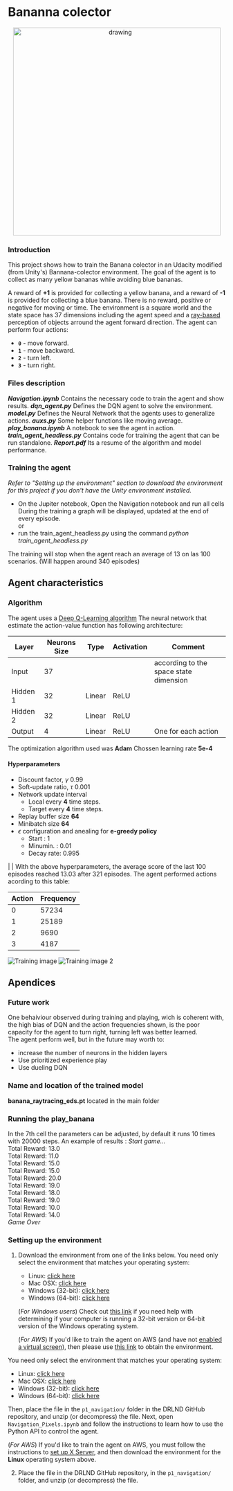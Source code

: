 # Bananna colector

<center>
	<img src="https://github.com/eduardodisanti/deep_reinforcement_learning_nd/blob/master/p1_banana/banana_collector.gif" alt="drawing" width="480"/>
</center>

### Introduction

This project shows how to train the Banana colector in an Udacity modified (from Unity's) Bannana-colector environment.
The goal of the agent is to collect as many yellow bananas while avoiding blue bananas.

A reward of **+1** is provided for collecting a yellow banana, and a reward of **-1** is provided for collecting a blue banana.  There is no reward, positive or negative for moving or time.
The environment is a square world and the state space has 37 dimensions including the agent speed and a [ray-based]( https://en.wikipedia.org/wiki/Ray_tracing_(graphics)) perception of objects arround the agent forward direction.
The agent can perform four actions:
- **`0`** - move forward.
- **`1`** - move backward.
- **`2`** - turn left.
- **`3`** - turn right.

### Files description
***Navigation.ipynb***
	Contains the necessary code to train the agent and show results.
***dqn_agent.py***
	Defines the DQN agent to solve the environment.
***model.py***
	Defines the Neural Network that the agents uses to generalize actions.
***auxs.py***
	Some helper functions like moving average.
***play_banana.ipynb***
	A notebook to see the agent in action.
***train_agent_headless.py***
	Contains code for training the agent that can be run standalone.
***Report.pdf***
	Its a resume of the algorithm and model performance.

### Training the agent

*Refer to "Setting up the environment" section to download the environment for this project if you don't have the Unity environment installed.*

 - On the Jupiter notebook, 
		 Open the Navigation notebook and run all cells 
		 During the training a graph will be displayed, updated at the end of every episode. <br/>
     or<br/>
- run the train_agent_headless.py using the command *python  train_agent_headless.py* <br/>

The training will stop when the agent reach an average of 13 on las 100 scenarios. (Will happen around 340 episodes) 

## Agent characteristics

### Algorithm
The agent uses a  [Deep Q-Learning algorithm](https://storage.googleapis.com/deepmind-media/dqn/DQNNaturePaper.pdf)
The neural network that estimate the action-value function has following architecture:

|  Layer | Neurons Size  | Type | Activation | Comment |
|--------|-------|------|------------|---------|
|Input  |    37 | | | according to the space state dimension | 
|Hidden 1  |  32 | Linear | ReLU |
|Hidden 2  |  32 | Linear | ReLU |
|Output  |  4 | Linear | ReLU | One for each action

The  optimization algorithm used was **Adam**
Chossen learning rate **5e-4**
#### Hyperparameters
-   Discount factor, $\gamma$ 0.99
-   Soft-update ratio, $\tau$     0.001
-   Network update interval
    -  Local every **4** time steps.
    -  Target every **4** time steps.
-   Replay buffer size  **64**
-   Minibatch size **64**
-   $\epsilon$ configuration and anealing for **e-greedy policy**
    -   Start          : 1
    -   Minumin.  : 0.01
    -   Decay rate: 0.995

|   | With the above hyperparameters, the average score of the last 100 episodes reached 13.03 after 321 episodes.
The agent performed actions acording to this table:

| Action | Frequency |
| ------ | --------- |
| 0 | 57234 |
| 1 | 25189 |
| 2 | 9690 |
| 3 | 4187 |

![Training image](https://github.com/eduardodisanti/deep_reinforcement_learning_nd/blob/master/p1_banana/training.png)
![Training image 2](https://github.com/eduardodisanti/deep_reinforcement_learning_nd/blob/master/p1_banana/training2.png)

## Apendices

### Future work
One behaiviour observed during training and playing, wich is coherent with, the high bias of DQN and the action frequencies shown, is the poor capacity for the agent to turn right, turning left was better learned.<br>
The agent perform well, but in the future may worth to:
 - increase the number of neurons in the hidden layers
 - Use prioritized experience play
 - Use dueling DQN

### Name and location of the trained model
**banana_raytracing_eds.pt** located in the main folder

### Running the play_banana
In the 7th cell the parameters can be adjusted, by default it runs 10 times with 20000 steps.
An example of results :
*Start game...*<br/>
Total Reward: 13.0<br/>
Total Reward: 11.0<br/>
Total Reward: 15.0<br/>
Total Reward: 15.0<br/>
Total Reward: 20.0<br/>
Total Reward: 19.0<br/>
Total Reward: 18.0<br/>
Total Reward: 19.0<br/>
Total Reward: 10.0<br/>
Total Reward: 14.0<br/>
*Game Over*<br/>

### Setting up the environment
1. Download the environment from one of the links below.  You need only select the environment that matches your operating system:
    - Linux: [click here](https://s3-us-west-1.amazonaws.com/udacity-drlnd/P1/Banana/Banana_Linux.zip)
    - Mac OSX: [click here](https://s3-us-west-1.amazonaws.com/udacity-drlnd/P1/Banana/Banana.app.zip)
    - Windows (32-bit): [click here](https://s3-us-west-1.amazonaws.com/udacity-drlnd/P1/Banana/Banana_Windows_x86.zip)
    - Windows (64-bit): [click here](https://s3-us-west-1.amazonaws.com/udacity-drlnd/P1/Banana/Banana_Windows_x86_64.zip)
    
    (_For Windows users_) Check out [this link](https://support.microsoft.com/en-us/help/827218/how-to-determine-whether-a-computer-is-running-a-32-bit-version-or-64) if you need help with determining if your computer is running a 32-bit version or 64-bit version of the Windows operating system.

    (_For AWS_) If you'd like to train the agent on AWS (and have not [enabled a virtual screen](https://github.com/Unity-Technologies/ml-agents/blob/master/docs/Training-on-Amazon-Web-Service.md)), then please use [this link](https://s3-us-west-1.amazonaws.com/udacity-drlnd/P1/Banana/Banana_Linux_NoVis.zip) to obtain the environment.

You need only select the environment that matches your operating system:
- Linux: [click here](https://s3-us-west-1.amazonaws.com/udacity-drlnd/P1/Banana/VisualBanana_Linux.zip)
- Mac OSX: [click here](https://s3-us-west-1.amazonaws.com/udacity-drlnd/P1/Banana/VisualBanana.app.zip)
- Windows (32-bit): [click here](https://s3-us-west-1.amazonaws.com/udacity-drlnd/P1/Banana/VisualBanana_Windows_x86.zip)
- Windows (64-bit): [click here](https://s3-us-west-1.amazonaws.com/udacity-drlnd/P1/Banana/VisualBanana_Windows_x86_64.zip)

Then, place the file in the `p1_navigation/` folder in the DRLND GitHub repository, and unzip (or decompress) the file.  Next, open `Navigation_Pixels.ipynb` and follow the instructions to learn how to use the Python API to control the agent.

(_For AWS_) If you'd like to train the agent on AWS, you must follow the instructions to [set up X Server](https://github.com/Unity-Technologies/ml-agents/blob/master/docs/Training-on-Amazon-Web-Service.md), and then download the environment for the **Linux** operating system above.

2. Place the file in the DRLND GitHub repository, in the `p1_navigation/` folder, and unzip (or decompress) the file. 
